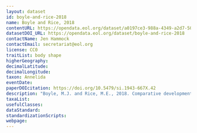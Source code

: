 ```yaml
---
layout: dataset
id: boyle-and-rice-2018
name: Boyle and Rice, 2018
contentURL: https://opendata.eol.org/dataset/a0197ce3-988a-4349-a2d7-5013eae6586a/resource/e452e847-0b39-4879-9a63-d917a1ada824/download/boyle.zip
datasetDOI_URL: https://opendata.eol.org/dataset/boyle-and-rice-2018
contactName: Jen Hammock
contactEmail: secretariat@eol.org
license: CC0
traitList: body shape
higherGeography:
decimalLatitude:
decimalLongitude:
taxon: Annelida
eventDate:
paperDOIcitation: https://doi.org/10.5479/si.1943-667X.42
description: "Boyle, M.J. and Rice, M.E., 2018. Comparative development and the evolution of life history diversity in Sipuncula. In Proceedings of the Second International Symposium on the Biology of the Sipuncula. Smithsonian Institution Scholarly Press. https://doi.org/10.5479/si.1943-667X.42"
taxaList: 
usefulClasses:
dataStandard:
standardizationScripts:
webpage:
---
```


